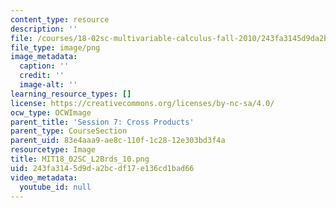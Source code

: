 ```yaml
---
content_type: resource
description: ''
file: /courses/18-02sc-multivariable-calculus-fall-2010/243fa3145d9da2bcdf17e136cd1bad66_MIT18_02SC_L2Brds_10.png
file_type: image/png
image_metadata:
  caption: ''
  credit: ''
  image-alt: ''
learning_resource_types: []
license: https://creativecommons.org/licenses/by-nc-sa/4.0/
ocw_type: OCWImage
parent_title: 'Session 7: Cross Products'
parent_type: CourseSection
parent_uid: 83e4aaa9-ae8c-110f-1c28-12e303bd3f4a
resourcetype: Image
title: MIT18_02SC_L2Brds_10.png
uid: 243fa314-5d9d-a2bc-df17-e136cd1bad66
video_metadata:
  youtube_id: null
---
```

